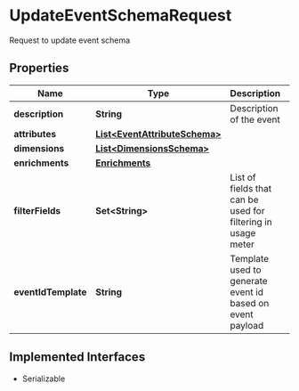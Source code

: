 

# UpdateEventSchemaRequest

Request to update event schema

## Properties

| Name | Type | Description | Notes |
|------------ | ------------- | ------------- | -------------|
|**description** | **String** | Description of the event |  [optional] |
|**attributes** | [**List&lt;EventAttributeSchema&gt;**](EventAttributeSchema.md) |  |  [optional] |
|**dimensions** | [**List&lt;DimensionsSchema&gt;**](DimensionsSchema.md) |  |  [optional] |
|**enrichments** | [**Enrichments**](Enrichments.md) |  |  [optional] |
|**filterFields** | **Set&lt;String&gt;** | List of fields that can be used for filtering in usage meter |  [optional] |
|**eventIdTemplate** | **String** | Template used to generate event id based on event payload |  [optional] |


## Implemented Interfaces

* Serializable


